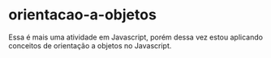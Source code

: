 # orientacao-a-objetos
Essa é mais uma atividade em Javascript, porém dessa vez estou aplicando conceitos de orientação a objetos no Javascript.
